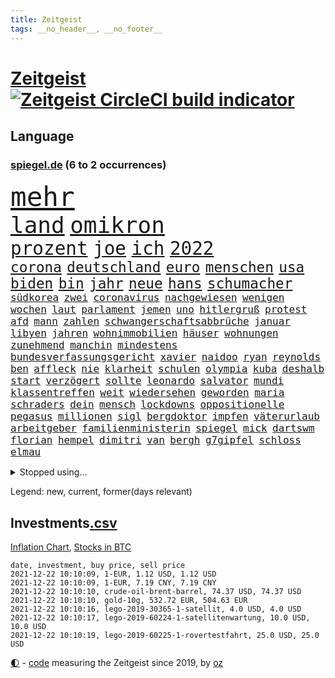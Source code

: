```yaml
---
title: Zeitgeist
tags: __no_header__, __no_footer__
---
```


# [Zeitgeist](https://oliz.io/zeitgeist/) [![Zeitgeist CircleCI build indicator](https://circleci.com/gh/ooz/zeitgeist.svg?style=shield)](https://circleci.com/gh/ooz/zeitgeist)

## Language

<h3><a href="https://www.spiegel.de" target="_blank">spiegel.de</a> (6 to 2 occurrences)</h3>
<p style="font-family:monospace">
<span style="font-size:32pt"><a href="news_links.html#mehr" class="current">mehr</a></span>
<br>
<span style="font-size:27pt"><a href="news_links.html#land" class="current">land</a></span>
<span style="font-size:27pt"><a href="news_links.html#omikron" class="current">omikron</a></span>
<br>
<span style="font-size:22pt"><a href="news_links.html#prozent" class="current">prozent</a></span>
<span style="font-size:22pt"><a href="news_links.html#joe" class="current">joe</a></span>
<span style="font-size:22pt"><a href="news_links.html#ich" class="current">ich</a></span>
<span style="font-size:22pt"><a href="news_links.html#2022" class="current">2022</a></span>
<br>
<span style="font-size:17pt"><a href="news_links.html#corona" class="current">corona</a></span>
<span style="font-size:17pt"><a href="news_links.html#deutschland" class="current">deutschland</a></span>
<span style="font-size:17pt"><a href="news_links.html#euro" class="current">euro</a></span>
<span style="font-size:17pt"><a href="news_links.html#menschen" class="current">menschen</a></span>
<span style="font-size:17pt"><a href="news_links.html#usa" class="current">usa</a></span>
<span style="font-size:17pt"><a href="news_links.html#biden" class="current">biden</a></span>
<span style="font-size:17pt"><a href="news_links.html#bin" class="current">bin</a></span>
<span style="font-size:17pt"><a href="news_links.html#jahr" class="current">jahr</a></span>
<span style="font-size:17pt"><a href="news_links.html#neue" class="current">neue</a></span>
<span style="font-size:17pt"><a href="news_links.html#hans" class="current">hans</a></span>
<span style="font-size:17pt"><a href="news_links.html#schumacher" class="current">schumacher</a></span>
<br>
<span style="font-size:12pt"><a href="news_links.html#südkorea" class="current">südkorea</a></span>
<span style="font-size:12pt"><a href="news_links.html#zwei" class="current">zwei</a></span>
<span style="font-size:12pt"><a href="news_links.html#coronavirus" class="current">coronavirus</a></span>
<span style="font-size:12pt"><a href="news_links.html#nachgewiesen" class="current">nachgewiesen</a></span>
<span style="font-size:12pt"><a href="news_links.html#wenigen" class="current">wenigen</a></span>
<span style="font-size:12pt"><a href="news_links.html#wochen" class="current">wochen</a></span>
<span style="font-size:12pt"><a href="news_links.html#laut" class="current">laut</a></span>
<span style="font-size:12pt"><a href="news_links.html#parlament" class="current">parlament</a></span>
<span style="font-size:12pt"><a href="news_links.html#jemen" class="current">jemen</a></span>
<span style="font-size:12pt"><a href="news_links.html#uno" class="current">uno</a></span>
<span style="font-size:12pt"><a href="news_links.html#hitlergruß" class="current">hitlergruß</a></span>
<span style="font-size:12pt"><a href="news_links.html#protest" class="current">protest</a></span>
<span style="font-size:12pt"><a href="news_links.html#afd" class="current">afd</a></span>
<span style="font-size:12pt"><a href="news_links.html#mann" class="current">mann</a></span>
<span style="font-size:12pt"><a href="news_links.html#zahlen" class="current">zahlen</a></span>
<span style="font-size:12pt"><a href="news_links.html#schwangerschaftsabbrüche" class="current">schwangerschaftsabbrüche</a></span>
<span style="font-size:12pt"><a href="news_links.html#januar" class="current">januar</a></span>
<span style="font-size:12pt"><a href="news_links.html#libyen" class="current">libyen</a></span>
<span style="font-size:12pt"><a href="news_links.html#jahren" class="current">jahren</a></span>
<span style="font-size:12pt"><a href="news_links.html#wohnimmobilien" class="new">wohnimmobilien</a></span>
<span style="font-size:12pt"><a href="news_links.html#häuser" class="current">häuser</a></span>
<span style="font-size:12pt"><a href="news_links.html#wohnungen" class="current">wohnungen</a></span>
<span style="font-size:12pt"><a href="news_links.html#zunehmend" class="current">zunehmend</a></span>
<span style="font-size:12pt"><a href="news_links.html#manchin" class="current">manchin</a></span>
<span style="font-size:12pt"><a href="news_links.html#mindestens" class="current">mindestens</a></span>
<span style="font-size:12pt"><a href="news_links.html#bundesverfassungsgericht" class="current">bundesverfassungsgericht</a></span>
<span style="font-size:12pt"><a href="news_links.html#xavier" class="current">xavier</a></span>
<span style="font-size:12pt"><a href="news_links.html#naidoo" class="new">naidoo</a></span>
<span style="font-size:12pt"><a href="news_links.html#ryan" class="new">ryan</a></span>
<span style="font-size:12pt"><a href="news_links.html#reynolds" class="current">reynolds</a></span>
<span style="font-size:12pt"><a href="news_links.html#ben" class="new">ben</a></span>
<span style="font-size:12pt"><a href="news_links.html#affleck" class="new">affleck</a></span>
<span style="font-size:12pt"><a href="news_links.html#nie" class="current">nie</a></span>
<span style="font-size:12pt"><a href="news_links.html#klarheit" class="current">klarheit</a></span>
<span style="font-size:12pt"><a href="news_links.html#schulen" class="current">schulen</a></span>
<span style="font-size:12pt"><a href="news_links.html#olympia" class="current">olympia</a></span>
<span style="font-size:12pt"><a href="news_links.html#kuba" class="current">kuba</a></span>
<span style="font-size:12pt"><a href="news_links.html#deshalb" class="current">deshalb</a></span>
<span style="font-size:12pt"><a href="news_links.html#start" class="current">start</a></span>
<span style="font-size:12pt"><a href="news_links.html#verzögert" class="current">verzögert</a></span>
<span style="font-size:12pt"><a href="news_links.html#sollte" class="current">sollte</a></span>
<span style="font-size:12pt"><a href="news_links.html#leonardo" class="new">leonardo</a></span>
<span style="font-size:12pt"><a href="news_links.html#salvator" class="new">salvator</a></span>
<span style="font-size:12pt"><a href="news_links.html#mundi" class="new">mundi</a></span>
<span style="font-size:12pt"><a href="news_links.html#klassentreffen" class="new">klassentreffen</a></span>
<span style="font-size:12pt"><a href="news_links.html#weit" class="current">weit</a></span>
<span style="font-size:12pt"><a href="news_links.html#wiedersehen" class="new">wiedersehen</a></span>
<span style="font-size:12pt"><a href="news_links.html#geworden" class="current">geworden</a></span>
<span style="font-size:12pt"><a href="news_links.html#maria" class="current">maria</a></span>
<span style="font-size:12pt"><a href="news_links.html#schraders" class="new">schraders</a></span>
<span style="font-size:12pt"><a href="news_links.html#dein" class="current">dein</a></span>
<span style="font-size:12pt"><a href="news_links.html#mensch" class="current">mensch</a></span>
<span style="font-size:12pt"><a href="news_links.html#lockdowns" class="current">lockdowns</a></span>
<span style="font-size:12pt"><a href="news_links.html#oppositionelle" class="current">oppositionelle</a></span>
<span style="font-size:12pt"><a href="news_links.html#pegasus" class="current">pegasus</a></span>
<span style="font-size:12pt"><a href="news_links.html#millionen" class="current">millionen</a></span>
<span style="font-size:12pt"><a href="news_links.html#sigl" class="new">sigl</a></span>
<span style="font-size:12pt"><a href="news_links.html#bergdoktor" class="new">bergdoktor</a></span>
<span style="font-size:12pt"><a href="news_links.html#impfen" class="current">impfen</a></span>
<span style="font-size:12pt"><a href="news_links.html#väterurlaub" class="new">väterurlaub</a></span>
<span style="font-size:12pt"><a href="news_links.html#arbeitgeber" class="current">arbeitgeber</a></span>
<span style="font-size:12pt"><a href="news_links.html#familienministerin" class="current">familienministerin</a></span>
<span style="font-size:12pt"><a href="news_links.html#spiegel" class="current">spiegel</a></span>
<span style="font-size:12pt"><a href="news_links.html#mick" class="current">mick</a></span>
<span style="font-size:12pt"><a href="news_links.html#dartswm" class="current">dartswm</a></span>
<span style="font-size:12pt"><a href="news_links.html#florian" class="current">florian</a></span>
<span style="font-size:12pt"><a href="news_links.html#hempel" class="new">hempel</a></span>
<span style="font-size:12pt"><a href="news_links.html#dimitri" class="new">dimitri</a></span>
<span style="font-size:12pt"><a href="news_links.html#van" class="current">van</a></span>
<span style="font-size:12pt"><a href="news_links.html#bergh" class="new">bergh</a></span>
<span style="font-size:12pt"><a href="news_links.html#g7gipfel" class="new">g7gipfel</a></span>
<span style="font-size:12pt"><a href="news_links.html#schloss" class="current">schloss</a></span>
<span style="font-size:12pt"><a href="news_links.html#elmau" class="new">elmau</a></span>
</p>
<details>
<summary>Stopped using...</summary>
<p class="former" style="font-size:12pt">
wütet(427) erneute(426) führerschein(426) mag(426) maske(426) amerikanische(425) beschreibt(425) gemeinden(425) jünger(425) verzweifelt(425) aufgefallen(424) erwägt(424) lebensmittel(424) befindet(423) demonstranten(423) diskriminiert(423) france(423) gründer(423) neueste(423) notfalls(423) paare(423) attentat(422) auskommen(422) emma(422) entdeckung(422) innenministerium(422) meldete(422) philippinen(422) sprengstoff(422) standort(422) stimme(422) terrormiliz(422) you(422) zweitligist(422) atlantik(421) attackieren(421) brutale(421) csuchef(421) ermöglicht(421) erstaunlich(421) filialen(421) früherer(421) islamistischen(421) queen(421) spektakulär(421) umstrittener(421) verlust(421) a2(420) amerika(420) ankommt(420) anscheinend(420) berg(420) dauerhaft(420) demonstrieren(420) gefüllt(420) gekostet(420) konkurrenten(420) schlechter(420) verbot(420) weshalb(420) ärgert(420) gast(419) gelegt(419) künstlerin(419) norden(419) oberbürgermeister(419) richtige(419) spdgesundheitsexperte(419) untersuchungen(419) videobotschaft(419) zverev(419) ärzten(419) 2024(418) abgesetzt(418) ausländische(418) bahnhof(418) entdeckte(418) gewaltsam(418) mütter(418) niederländische(418) rock(418) rote(418) steigender(418) usgericht(418) übersicht(418) 75(417) eingesetzt(417) online(417) organisationen(417) reden(417) regensburg(417) schweigt(417) sinnvoll(417) blockade(416) hölle(416) kämpfe(416) weltweiten(416) wünschen(416) ausnahmen(415) coronabeschränkungen(415) einzudämmen(415) enger(415) kryptowährung(415) lukaschenkos(415) schlagzeilen(415) schwanger(415) shutdown(415) stammt(415) verlängerung(415) forderte(414) fußballprofi(414) islamischen(414) taugt(414) usamerikaner(414) vermuten(414) 65(413) absage(413) crew(413) dokumente(413) gebrochen(413) gestoßen(413) jahrzehntelang(413) manipuliert(413) salzburg(413) smith(413) überreste(413) 10000(412) 2011(412) kämpfer(412) offenen(412) rechtliche(412) schulze(412) stadion(412) überlegen(412) anbieten(411) anlagen(411) bereiten(411) beschuss(411) forderung(411) hinnehmen(411) ii(411) männliche(411) philipp(411) qualifikation(411) triumph(411) debakel(410) fragt(410) islamisten(410) sichergestellt(410) trieb(410) täglich(410) verzicht(410) 23(409) boden(409) patrick(409) rechtlich(409) schwachen(409) teilgenommen(409) terroristischen(409) venezuela(409) abzug(408) beiträge(408) can(408) elektrische(408) geräte(408) hob(408) island(408) krawallen(408) lkwfahrer(408) sendet(408) attila(407) gesamten(407) grün(407) hildmann(407) manipulierte(407) beschuldigten(406) dennis(406) einnahmen(406) eurecht(406) nerven(406) unterschied(405) vaters(405) womit(405) freundschaft(404) spektakuläre(404) unruhe(404) berühmte(403) clemens(403) green(403) methoden(403) nachbarn(403) vermeintlichen(403) eigener(401) juristen(401) königin(401) meines(401) stieß(401) änderungen(401) dfbelf(400) eigenem(400) erfinder(400) mecklenburgvorpommern(400) nationalen(400) tennisprofi(400) astronauten(399) familienberater(399) glaubwürdigkeit(399) lücke(399) mobile(399) sydney(399) verhandeln(399) angehörigen(398) vermissen(398) älter(398) nennen(397) ute(397) not(396) s(396) balance(395) feuert(395) gouverneur(395) jacob(395) justin(395) landet(395) text(395) bedingt(394) folter(394) praktisch(394) spaltet(394) niederländischen(393) registrieren(393) fließen(392) holte(392) justizminister(392) stahl(392) bier(391) klimaziele(391) zuspruch(390) verträge(389) vorgeführt(389) reus(388) sprung(388) automatisch(387) niedrig(387) rutschte(387) benötigen(386) gesetzliche(386) kanaren(386) jurist(385) 47(384) afghanische(384) app(384) rot(384) skizziert(384) unmittelbar(383) georg(382) staatlichen(382) vorherrschaft(382) gerieten(381) mutation(381) dringt(380) 6000(379) senioren(379) verlegen(379) beendete(378) palmer(378) bezirk(376) vergehen(376) sophie(375) ausgaben(373) stellenabbau(373) coronajahr(372) konzert(368) superwahljahr(367) dämpft(364) bist(362) clooney(361) erleichtern(360) verursachte(360) janet(358) yellen(358) reihen(357) gala(356) psychischen(356) titelkampf(356) stabil(355) zusätzliche(355) rückte(354) fotografieren(353) lidl(350) liter(346) coronawochenüberblick(343) bundestagsabgeordnete(342) curevac(340) 15jährige(339) freigelassen(335) erneuerbare(334) abgrund(332) mallorca(320) hergestellt(319) langjährige(318) zustimmen(316) rasche(315) glasgow(313) polizeibeamte(313) amazons(309) wucht(309) haut(306) klappen(305) nachbarland(304) viral(303) gegeneinander(302) lenkt(302) bekannter(301) el(301) rüdiger(300) extremwetter(297) ungemütlich(296) grab(293) heutige(293) sparkassen(292) hubert(290) fragwürdige(289) vereint(287) verlusten(287) impfschutz(286) magische(282) fahrbahn(280) unzureichend(280) zusammenbruch(280) 4000(278) palästinensern(278) wolken(278) jersey(275) begleitete(269) bestsellerautor(267) fußballerinnen(265) linkenchefin(265) stadien(262) maskendeals(258) athen(257) erledigt(255) erteilte(254) zugspitze(253) spitzenkandidaten(252) geheiratet(251) erlaubnis(250) bosch(247) charité(247) fraktionen(246) 2001(245) kleinflugzeug(242) unterschiedliche(242) bedankte(240) 22jähriger(239) belgische(239) fonds(239) landesverband(235) fühle(234) gerungen(233) spürt(231) altersgruppe(228) wüste(228) charles(226) frauenbundesliga(225) statistik(224) linda(221) klimaaktivisten(220) niemandem(220) schädlichen(217) alibaba(216) umwelthilfe(216) afghanischen(215) entschädigungen(211) bundeswehrhelfer(210) holz(210) anfangs(207) moldau(207) cotrainer(206) erlässt(206) jahrelanger(206) großkonzerne(204) vorstände(204) berechnungen(203) regierungskoalition(202) vorreiter(202) 32jähriger(201) zurückzukehren(201) lobbyisten(199) set(199) historikerin(197) kreise(196) fünften(190) lernrückstände(189) pop(189) tennisstar(189) fed(188) neunjähriger(187) kaufte(186) misstrauen(185) erpresst(184) steuerflucht(184) angeschlagene(182) westjordanland(182) monaco(181) zurückschicken(181) finger(180) gezählt(180) müll(178) aachen(177) sudan(177) anhaltende(176) klaut(176) millionenstadt(176) vereinbaren(176) vertrauter(176) unterstützern(175) nashville(174) banden(173) geflüchtet(172) todesdrohungen(172) bitteren(171) aktionäre(169) südchinesisches(169) ölpreis(168) europameister(167) forscherinnen(167) indigene(167) schultern(167) traditionelle(166) weigerte(166) wenigsten(166) finde(165) schäumt(165) massengrab(164) verdi(164) entsorgt(163) fluggesellschaften(162) parteispitze(162) ausschnitte(161) amthor(160) djoković(160) rechtswidrig(160) spezialeinheit(160) staatschefs(159) 1962(158) azubis(158) flüchtet(158) gerüchten(158) beteuert(157) ewigkeit(157) steueroasen(157) farmer(156) straftat(156) chemnitz(154) mögen(154) serbe(154) spitzenkandidat(154) spitzenpolitiker(154) uganda(154) zuschauerinnen(153) 39jährige(151) boote(151) lkwanhänger(151) schrumpft(151) danny(150) gegenspieler(150) kurzzeitig(150) totschlag(149) cloppenburg(148) bürgerkriegsland(146) vollkommen(146) erhebung(145) besorgniserregend(144) drogenbanden(144) drohnen(144) selbstmordanschlag(144) umweltverbände(144) beschuldigen(143) dschihad(143) übersee(143) anmelden(142) glückliche(142) spielerin(142) sklaverei(141) versteck(140) aufbau(139) fläche(139) terrorgruppe(139) anonymer(138) frustriert(138) tusk(138) verunsichert(137) attackierte(136) elfjähriger(136) evakuierungen(136) venedig(136) überflutete(136) bedankt(134) deklassiert(134) vorläufige(134) boston(133) voelchert(133) bakterien(132) zähne(132) mob(131) krachte(130) kyrgios(130) sichtbar(130) korruptionsermittlungen(129) litt(129) ostseepipeline(129) vries(129) aufenthalt(128) spende(128) weltranglistenerste(128) führten(127) luke(127) zehnte(127) vorgeschlagen(126) vorliegen(126) ahrtal(125) andorra(125) milliardengeschäft(125) y(124) kenne(123) menschenrechtsaktivisten(122) ngos(122) schießerei(122) deutschsprachigen(121) labore(121) räder(121) anschluss(120) erfolgreichste(120) ted(120) krisenmanagement(119) erzeugen(118) gelohnt(118) änderung(118) klassischen(117) staatsmedien(117) rückendeckung(116) coronapause(115) nachträglich(115) philippinische(115) äußerung(115) crews(114) strafanzeigen(114) bereitschaft(113) schwächt(113) zerschlagung(113) amal(112) deckte(112) gemeint(112) transportieren(112) cduchefs(111) zeichnen(111) tarifstreit(110) umkämpften(110) dirk(109) erbeutete(109) hallo(109) jahrzehnt(109) unterdrückung(109) genervt(108) beobachter(107) lauf(107) bürgerlichen(106) folgenschweren(106) gegensteuern(106) klimagipfel(106) stralsund(106) 90/die(105) fatale(104) rast(103) widerstands(103) feinstaub(102) stehende(102) demokrat(101) damaskus(100) plante(100) stur(100) energiepreise(99) krankenschwester(99) jahn(98) akkus(97) doha(97) favoritin(97) mythen(97) kohleausstieg(96) roland(96) saudiarabischen(96) begegnung(95) gebrannt(95) verstecken(95) kanadische(94) samsung(94) tarantino(94) vollen(94) teuerste(93) abholzung(92) auffrischungsimpfung(92) bedanken(92) entfliehen(92) erkannt(92) schürt(92) tränengas(92) kabuler(91) mercedespilot(91) tennessee(91) unterschiedlicher(91) verletzten(91) zerbrach(91) prämie(90) arbeitsmigranten(89) arbeitstag(89) ausfälle(89) erbeuteten(89) gräben(89) lake(89) marianne(89) mustang(89) gegentreffer(88) harris(88) impfdurchbruch(88) kamala(88) models(88) musikerinnen(88) sozial(88) telekommunikationsgesetz(88) vielmehr(88) zuschuss(88) alonso(87) bauten(87) besiegelte(87) exfreundin(87) fernando(87) kabarettist(87) kennenlernte(87) lutz(87) olympique(87) rettungsflieger(87) captain(86) erzählung(86) südchinesischen(86) umsteigen(86) demokratin(85) filip(85) kostić(85) kurios(85) offizier(85) opportunisten(85) staatsanwalt(85) taxi(85) 50+1regel(84) besessen(84) francisco(84) homöopathie(84) posierte(84) tante(84) teroddes(84) vergnügen(84) agiert(83) gesundheitsämter(83) sabitzer(83) vakuum(83) vorgeladen(83) allergie(82) autobiografie(82) bemerkenswert(82) operieren(82) üppiges(82) getrunken(81) ausschreibung(80) erhielten(80) infektionsschutzgesetzes(80) rhythmus(80) semester(80) ehesten(79) gefährte(79) jorginho(79) leitplanke(79) milch(79) versicherungswirtschaft(79) aufgehängt(78) fock(78) gorch(78) kalten(78) lka(78) lyon(78) usraumfahrtbehörde(78) a3(77) beigetragen(77) coronainfektionszahlen(77) faktencheck(77) getöteten(77) müde(77) sämtliche(77) gesetzentwurf(76) habt(76) marley(76) messe(76) startplatz(76) verfasst(76) vermittelte(76) 12000(75) dover(75) flickenteppich(75) gesessen(75) markiert(75) salvador(75) schmerzt(75) zellen(75) farce(74) fernzüge(74) lebensmittelfirmen(74) mako(74) paketbomben(74) unterziehen(74) üppig(74) abordnung(73) dokumentiert(73) ehepaars(73) erreichte(73) gesetzesänderung(73) knapper(73) mexikanische(73) provisionen(73) zuwachs(73) deckeln(72) irrtümer(72) klartext(72) parteiausschlussverfahren(72) geburtstagsfeier(71) unentschlossene(71) abbacomeback(70) draufgänger(70) fahrräder(70) gaul(70) gedachten(70) größerer(70) kostic(70) liechtenstein(70) straft(70) tabellenspitze(70) daniil(69) gangster(69) gemobbt(69) medwedew(69) verordnete(69) armbrust(68) barça(68) bottas(68) fawcett(68) foundation(68) geschäftsmann(68) jackpot(68) kammerdiener(68) landtagswahl(68) mordverdacht(68) norddeutsche(68) pfeil(68) prince's(68) trage(68) unionsanhänger(68) valtteri(68) geliebten(67) massenweise(67) parken(67) rothko(67) schäfer(67) ausschnitt(66) epic(66) feministin(66) games(66) hinunter(66) schiffer(66) tatenlos(66) ungebrochene(66) zündeten(66) zürich(66) isanhängerin(65) kleinere(65) schneidet(65) unoklimagipfel(65) abgeschaltet(64) gepäck(64) heizungen(64) komfortabler(64) schnaps(64) verteuerten(64) dreieck(63) freistoßtor(63) gestiegener(63) antwortet(62) brockmann(62) frauenfeindliche(62) jacqueline(62) kapazitäten(62) maori(62) mobilitätswende(62) nö(62) aufholjagd(61) belangt(61) demut(61) fußballbund(61) hitzlsperger(61) urheber(61) europatour(60) exkanzlers(60) feuers(60) fuest(60) gestochen(60) harald(60) ifopräsident(60) kiloweise(60) krankenhauseinweisungen(60) mails(60) rückschlägen(60) außergewöhnlichen(59) haftrichter(59) prominentesten(59) psychologie(59) tatverdacht(59) tvsender(59) zugehen(59) zusammenstößen(59) bereiche(58) einstweilige(58) ganzer(58) mix(58) personelle(58) querdenken(58) unogipfel(58) gaspreis(57) getötete(57) vornamen(57) waghalsige(57) weingenuss(57) 35000(56) celtics(56) grenzschützer(56) kapitolerstürmung(56) kleinsten(56) präsidentschaftskandidat(56) reindl(56) teures(56) verschuldete(56) allheilmittel(55) fahrgast(55) geschäftspartner(55) krankenkassen(55) natostaaten(55) pilze(55) riefen(55) natalie(54) 289(53) bewaffneter(53) frauenfußball(53) hey(53) oberösterreich(53) skeptischen(53) tournee(53) vorausgesetzt(53) zersetzen(53) virtuellen(52) volksfesten(52) definiert(51) ellisbextor(51) makellos(51) sicherheitslücken(51) supermodel(51) 135(50) eingehalten(50) erneutes(50) geschäfts(50) korruptionsverdacht(50) pence(50) taiwans(50) detonation(49) entzweit(49) kneipe(49) strauchelnden(49) atp(48) einander(48) entwicklungskosten(48) erforschen(48) filmbranche(48) krankenkasse(48) männlich(48) schmieden(48) verfällt(48) wahlergebnis(48) bieber(47) deutsch(47) naturschützer(47) armbänder(46) awoniyi(46) bernard(46) bewachen(46) damaliger(46) geltendes(46) grenzgebiet(46) lindern(46) misshandlungen(46) nirgends(46) sechsjähriger(46) segelschulschiff(46) taiwo(46) weitesten(46) buchungszahlen(45) bussen(45) erzeugerpreise(45) genese(45) gravierend(45) importieren(45) negativem(45) zulauf(45) eingedrungen(44) ransomware(44) sicherheitspolitik(44) zittern(44) bahnfahren(43) finanzszene(43) glen(43) mies(43) rotterdam(43) arbeitsrechtlerin(42) herunter(42) neuausrichtung(42) sauer(42) sparten(42) weiterentwicklung(42) bundeswirtschaftsminister(41) charlène(41) diktators(41) fürstin(41) gesellschaftlichen(41) islands(41) koalitionäre(41) verzückt(41) zukunftsvision(41) erneuern(40) hungertod(40) irrfahrt(40) scherz(40) schwächen(40) shatner(40) cduspitze(39) faktisch(39) nochkanzlerin(39) parlamentarier(39) steine(39) trank(39) zutaten(39) cannabislegalisierung(38) gekaufte(38) strafvollzug(38) trainerteam(38) ubs(38) ölkrise(38) aktivitäten(37) anreisen(37) enthüllen(37) freundlichen(37) legalisiert(37) fidel(36) rüttelt(36) schädigen(36) unzulässig(36) votierten(36) watford(36) überrollt(36) feiertag(35) masked(35) singer(35) stangen(35) bukele(34) medizinische(34) nayib(34) stemmte(34) vaterland(34) widersprach(34) dieselbe(33) videokonferenz(33) bereichen(32) caracas(32) krönt(32) nackten(32) telefonierte(32) üppige(32) beigesetzt(31) euland(31) grabstätte(31) kirkdarsteller(31) naiven(31) nebel(31) russisches(31) weltklimakonferenz(31) achterbahn(30) feministinnen(30) geldsegen(30) haufen(30) kolumbus(30) montagmorgen(30) eukommissar(29) euvergleich(29) menschenschmuggel(29) ostdeutschland(29) radikalislamische(29) ablenken(28) antikörpertest(28) bannon(28) championsleaguesaison(28) irakische(28) schmid(28) zertifizierung(28) alec(27) baldwin(27) bundestagspräsidentin(27) einflussreichen(27) hamdok(27) kamerafrau(27) tödlichem(27) abfeuerte(26) beschaffen(26) beutezug(26) dieselkraftstoff(26) halyna(26) hutchins(26) rust(26) absprache(25) ampelpartner(25) motors(25) sono(25) gesundheitszustand(24) getrickst(24) coronanotlage(23) erfurt(23) genetische(23) substanzen(23) trophäe(23) zuckerberg(23) innere(22) klopfen(22) professor(22) reporterin(22) vorbereitungen(22) auflösung(21) fasziniert(21) finals(21) geringen(21) irgendwas(21) lebendig(21) nervös(21) verbirgt(21) zeichner(21) aufgehalten(20) beibehalten(20) erpresser(20) filmt(20) netflixserie(20) überschüttet(20) krankenhausaufenthalt(19) championsleaguepartie(18) cop(18) drogenkonsum(18) durchschnittliche(18) klimagipfels(18) maya(18) nachhaltigkeit(18) versendet(18) wach(18) yvonne(18) abschlusserklärung(17) begibt(17) betten(17) fünfzigerjahren(17) angespannten(16) aufgebraucht(16) bundesarbeitsministerium(16) entworfen(16) ernte(16) gletschern(16) kriminalität(16) organisierte(16) paraguay(16) usrepublikaner(16) verkündeten(16) afdstimmen(15) angstgegner(15) betitelt(15) cop26(15) massenprotesten(15) rudolf(15) sorgerechtsstreit(15) xavi(15) überraschenden(15) jagte(14) kartoffeln(14) mexikanischen(14) rammt(14) rauswerfen(14) scheidenden(14) schwarzmarkt(14) verhandlungsrunde(14) billionenschweres(13) cricket(13) für(13) gemälde(13) nflprofi(13) nordhessen(13) regenwaldes(13) sammlung(13) statistiker(13) uhren(13) verlagert(13) billionenpaket(12) chipmangels(12) falk(12) klinischen(12) korrekt(12) schlimmen(12) völker(12) wahnsinnig(12) regierungen(11)
</p>
</details>
<p>Legend: <span class="new">new</span>, <span class="current">current</span>, <span class="former">former(days relevant)</span></p>

## Investments[.csv](investments.csv)

[Inflation Chart](https://inflationchart.com),
[Stocks in BTC](https://stonksinbtc.xyz/)

```
date, investment, buy price, sell price
2021-12-22 10:10:09, 1-EUR, 1.12 USD, 1.12 USD
2021-12-22 10:10:09, 1-EUR, 7.19 CNY, 7.19 CNY
2021-12-22 10:10:10, crude-oil-brent-barrel, 74.37 USD, 74.37 USD
2021-12-22 10:10:10, gold-10g, 532.72 EUR, 504.63 EUR
2021-12-22 10:10:16, lego-2019-30365-1-satellit, 4.0 USD, 4.0 USD
2021-12-22 10:10:17, lego-2019-60224-1-satellitenwartung, 10.0 USD, 10.0 USD
2021-12-22 10:10:19, lego-2019-60225-1-rovertestfahrt, 25.0 USD, 25.0 USD
```

<footer>
<a href="javascript:toggleTheme()" class="nav">🌓</a>
- <a href="https://github.com/ooz/zeitgeist">code</a> measuring the Zeitgeist since 2019, by <a href="https://oliz.io">oz</a>
</footer>
